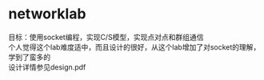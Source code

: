 networklab</br>
====
目标：使用socket编程，实现C/S模型，实现点对点和群组通信</br>
个人觉得这个lab难度适中，而且设计的很好，从这个lab增加了对socket的理解，学到了蛮多的</br>
设计详情参见design.pdf
